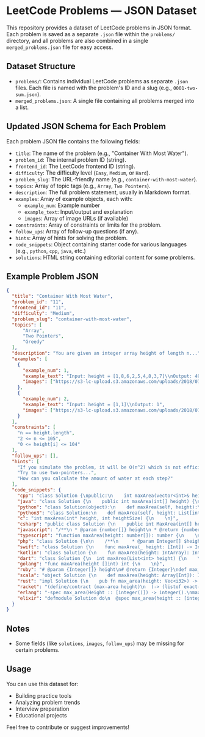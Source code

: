 # LeetCode Problems — JSON Dataset

This repository provides a dataset of LeetCode problems in JSON format. Each problem is saved as a separate `.json` file within the `problems/` directory, and all problems are also combined in a single `merged_problems.json` file for easy access.

## Dataset Structure

- `problems/`: Contains individual LeetCode problems as separate `.json` files. Each file is named with the problem's ID and a slug (e.g., `0001-two-sum.json`).
- `merged_problems.json`: A single file containing all problems merged into a list.

## Updated JSON Schema for Each Problem

Each problem JSON file contains the following fields:

- `title`: The name of the problem (e.g., "Container With Most Water").
- `problem_id`: The internal problem ID (string).
- `frontend_id`: The LeetCode frontend ID (string).
- `difficulty`: The difficulty level (`Easy`, `Medium`, or `Hard`).
- `problem_slug`: The URL-friendly name (e.g., `container-with-most-water`).
- `topics`: Array of topic tags (e.g., `Array`, `Two Pointers`).
- `description`: The full problem statement, usually in Markdown format.
- `examples`: Array of example objects, each with:
    - `example_num`: Example number
    - `example_text`: Input/output and explanation
    - `images`: Array of image URLs (if available)
- `constraints`: Array of constraints or limits for the problem.
- `follow_ups`: Array of follow-up questions (if any).
- `hints`: Array of hints for solving the problem.
- `code_snippets`: Object containing starter code for various languages (e.g., `python`, `cpp`, `java`, etc.)
- `solutions`: HTML string containing editorial content for some problems.

## Example Problem JSON

```json
{
  "title": "Container With Most Water",
  "problem_id": "11",
  "frontend_id": "11",
  "difficulty": "Medium",
  "problem_slug": "container-with-most-water",
  "topics": [
      "Array",
      "Two Pointers",
      "Greedy"
  ],
  "description": "You are given an integer array height of length n...",
  "examples": [
    {
      "example_num": 1,
      "example_text": "Input: height = [1,8,6,2,5,4,8,3,7]\\nOutput: 49\\nExplanation: ...",
      "images": ["https://s3-lc-upload.s3.amazonaws.com/uploads/2018/07/17/question_11.jpg"]
    },
    {
      "example_num": 2,
      "example_text": "Input: height = [1,1]\\nOutput: 1",
      "images": ["https://s3-lc-upload.s3.amazonaws.com/uploads/2018/07/17/question_11.jpg"]
    }
  ],
  "constraints": [
    "n == height.length",
    "2 <= n <= 105",
    "0 <= height[i] <= 104"
  ],
  "follow_ups": [],
  "hints": [
    "If you simulate the problem, it will be O(n^2) which is not efficient.",
    "Try to use two-pointers...",
    "How can you calculate the amount of water at each step?"
  ],
  "code_snippets": {
    "cpp": "class Solution {\npublic:\n    int maxArea(vector<int>& height) {\n        \n    }\n};",
    "java": "class Solution {\n    public int maxArea(int[] height) {\n        \n    }\n}",
    "python": "class Solution(object):\n    def maxArea(self, height):\n        \"\"\"\n        :type height: List[int]\n        :rtype: int\n        \"\"\"\n        ",
    "python3": "class Solution:\n    def maxArea(self, height: List[int]) -> int:\n        ",
    "c": "int maxArea(int* height, int heightSize) {\n    \n}",
    "csharp": "public class Solution {\n    public int MaxArea(int[] height) {\n        \n    }\n}",
    "javascript": "/**\n * @param {number[]} height\n * @return {number}\n */\nvar maxArea = function(height) {\n    \n};",
    "typescript": "function maxArea(height: number[]): number {\n    \n};",
    "php": "class Solution {\n\n    /**\n     * @param Integer[] $height\n     * @return Integer\n     */\n    function maxArea($height) {\n        \n    }\n}",
    "swift": "class Solution {\n    func maxArea(_ height: [Int]) -> Int {\n        \n    }\n}",
    "kotlin": "class Solution {\n    fun maxArea(height: IntArray): Int {\n        \n    }\n}",
    "dart": "class Solution {\n  int maxArea(List<int> height) {\n    \n  }\n}",
    "golang": "func maxArea(height []int) int {\n    \n}",
    "ruby": "# @param {Integer[]} height\n# @return {Integer}\ndef max_area(height)\n    \nend",
    "scala": "object Solution {\n    def maxArea(height: Array[Int]): Int = {\n        \n    }\n}",
    "rust": "impl Solution {\n    pub fn max_area(height: Vec<i32>) -> i32 {\n        \n    }\n}",
    "racket": "(define/contract (max-area height)\n  (-> (listof exact-integer?) exact-integer?)\n  )",
    "erlang": "-spec max_area(Height :: [integer()]) -> integer().\nmax_area(Height) ->\n  .",
    "elixir": "defmodule Solution do\n  @spec max_area(height :: [integer]) :: integer\n  def max_area(height) do\n    \n  end\nend"
  }
}
```

## Notes
- Some fields (like `solutions`, `images`, `follow_ups`) may be missing for certain problems.

## Usage

You can use this dataset for:
- Building practice tools
- Analyzing problem trends
- Interview preparation
- Educational projects

Feel free to contribute or suggest improvements!
